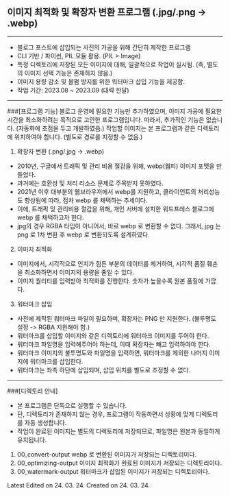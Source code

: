 ## 이미지 최적화 및 확장자 변환 프로그램 (.jpg/.png -> .webp)
---
* 블로그 포스트에 삽입되는 사진의 가공을 위해 간단히 제작한 프로그램
* CLI 기반 / 파이썬, PIL 모듈 활용. (PIL > Image)
* 특정 디렉토리에 저장된 모든 이미지에 대해, 일괄적으로 작업이 실시됨.
(즉, 별도의 이미지 선택 기능은 존재하지 않음.)
* 이미지 용량 감소 및 불펌 방지를 위한 워터마크 삽입 기능을 제공함.
* 작업 기간: 2023.08 ~ 2023.09 (대략 한달)
---
###[프로그램 기능]
블로그 운영에 필요한 기능만 추가하였으며, 이미지 가공에 필요한 시간을 최소화하려는 목적으로 고안한 프로그램입니다.
따라서, 추가적인 기능은 없습니다. (자동화에 초점을 두고 개발하였음.)
작업할 이미지는 본 프로그램과 같은 디렉토리에 위치하여야 합니다. (별도로 경로를 지정할 수 없음.)

1. 확장자 변환 (.png/.jpg -> .webp)
* 2010년, 구글에서 트래픽 및 관리 비용 절감을 위해, webp(웹피) 이미지 포맷을 만들었다.
* 과거에는 호환성 및 처리 리소스 문제로 주목받지 못하였다.
* 2021년 이후 대부분의 웹브라우저에서 webp를 지원하고, 클라이언트의 처리성능도 향상됨에 따라, 점차 webp 를 채택하는 추세이다.
* 이에, 트래픽 및 관리비용 절감을 위해, 개인 서버에 설치한 워드프레스 블로그에 webp 를 채택하고자 한다.
* jpg의 경우 RGBA 타입이 아니어서, 바로 webp 로 변환할 수 없다. 그래서, jpg 는 png 로 1차 변환 후 webp 로 변환되도록 설계하였다.

2. 이미지 최적화
* 이미지에서, 시각적으로 인지가 힘든 부분의 데이터를 제거하여, 시각적 품질 훼손을 최소화하면서 이미지의 용량을 줄일 수 있다.
* 이미지 퀄리티를 입력받아 최적화를 진행한다. 숫자가 높을수록 원본 품질에 가깝다.

3. 워터마크 삽입
* 사전에 제작된 워터마크 파일이 필요하며, 확장자는 PNG 만 지원한다. (불투명도 설정 -> RGBA 지원해야 함.)
* 워터마크를 삽입할 이미지와 같은 디렉토리에 워터마크 이미지를 두어야 한다.
* 워터마크 파일명을 입력해주어야 하는데, 이때 확장자는 빼고 입력하여야 한다.
* 워터마크 이미지의 불투명도와 파일명을 입력하면, 워터마크를 제외한 나머지 이미지에 워터마크를 삽입한다.
* 워터마크는 좌측 하단에 삽입되며, 삽입 위치를 별도로 조정할 수 없다.
---
###[디렉토리 안내]
* 본 프로그램은 단독으로 실행할 수 있습니다.
* 단, 디렉토리가 존재하지 않는 경우, 프로그램이 작동하면서 상황에 맞게 디렉토리를 자동 생성합니다.
* 작업이 완료된 이미지는 별도의 디렉토리에 저장되므로, 파일명은 원본과 동일하게 유지됩니다.

1. 00_convert-output
webp 로 변환된 이미지가 저장되는 디렉토리이다. 
2. 00_optimizing-output
이미지 최적화가 완료된 이미지가 저장되는 디렉토리이다. 
3. 00_watermark-output
워터마크가 삽입된 이미지가 저장되는 디렉토리이다.

Latest Edited on 24. 03. 24.
Created on 24. 03. 24.